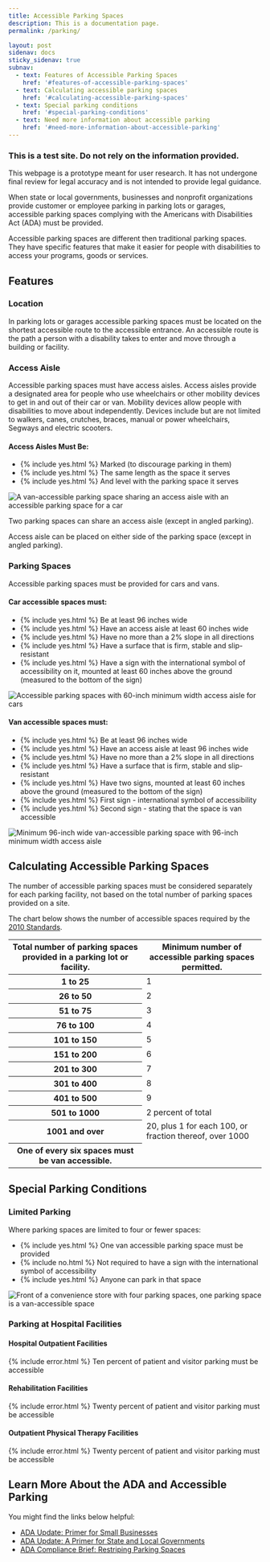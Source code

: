 ```yaml
---
title: Accessible Parking Spaces
description: This is a documentation page.
permalink: /parking/

layout: post
sidenav: docs
sticky_sidenav: true
subnav:
  - text: Features of Accessible Parking Spaces
    href: '#features-of-accessible-parking-spaces'
  - text: Calculating accessible parking spaces
    href: '#calculating-accessible-parking-spaces'
  - text: Special parking conditions
    href: '#special-parking-conditions'
  - text: Need more information about accessible parking
    href: '#need-more-information-about-accessible-parking'                                      
---
```


<div class="usa-alert usa-alert--info">
  <div class="usa-alert__body">
    <h3 class="usa-alert__heading">This is a test site. Do not rely on the information provided.</h3>
    <p class="usa-alert__text">This webpage is a prototype meant for user research. It has not undergone final review for legal accuracy and is not intended to provide legal guidance.</p>
  </div>
</div>

When state or local governments, businesses and nonprofit organizations provide customer or employee parking in parking lots or garages, accessible parking spaces complying with the Americans with Disabilities Act (ADA) must be provided.

Accessible parking spaces are different then traditional parking spaces. They have specific features that make it easier for people with disabilities to access your programs, goods or services.

## Features

### Location

In parking lots or garages accessible parking spaces must be located on the shortest accessible route to the accessible entrance. An accessible route is the path a person with a disability takes to enter and move through a building or facility.

### Access Aisle

Accessible parking spaces must have access aisles. Access aisles provide a designated area for people who use wheelchairs or other mobility devices to get in and out of their car or van. Mobility devices allow people with disabilities to move about independently. Devices include but are not limited to walkers, canes, crutches, braces, manual or power wheelchairs, Segways and electric scooters.

#### Access Aisles Must Be:

<div class="grid-container">
  <div class="grid-row">
    <div class="tablet:grid-col-6">
      <ul class="icon-list" aria-labeledby="access-aisles-must-be">
        <li>{% include yes.html %} Marked (to discourage parking in them)</li>
        <li>{% include yes.html %} The same length as the space it serves</li>
        <li>{% include yes.html %} And level with the parking space it serves</li>
      </ul>
    </div>
    <div class="tablet:grid-col-6"><img src="{{ 'assets/img/project-images/aisle-parking.png' | relative_url }}" alt="A van-accessible parking space sharing an access aisle with an accessible parking space for a car" /></div>
  </div>
</div>

Two parking spaces can share an access aisle (except in angled parking).

Access aisle can be placed on either side of the parking space (except in angled parking).

### Parking Spaces

Accessible parking spaces must be provided for cars and vans.

#### Car accessible spaces must:

<div class="grid-container">
  <div class="grid-row">
    <div class="tablet:grid-col-6">
      <ul class="icon-list" aria-labeledby="car-accessible-spaces-must">
        <li>{% include yes.html %} Be at least 96 inches wide</li>
        <li>{% include yes.html %} Have an access aisle at least 60 inches wide</li>
        <li>{% include yes.html %} Have no more than a 2% slope in all directions</li>
        <li>{% include yes.html %} Have a surface that is firm, stable and slip-resistant</li>
        <li>{% include yes.html %} Have a sign with the international symbol of accessibility on it, mounted at least 60 inches above the ground (measured to the bottom of the sign)</li>
      </ul>
    </div>
      <div class="tablet:grid-col-6"><img src="{{ 'assets/img/project-images/car-accessible.png' | relative_url }}" alt="Accessible parking spaces with 60-inch minimum width access aisle for cars" /></div>
  </div>
</div>

#### Van accessible spaces must:

<div class="grid-container">
  <div class="grid-row">
    <div class="tablet:grid-col-6">
      <ul class="icon-list" aria-labeledby="van-accessible-spaces-must">
        <li>{% include yes.html %} Be at least 96 inches wide</li>
        <li>{% include yes.html %} Have an access aisle at least 96 inches wide</li>
        <li>{% include yes.html %} Have no more than a 2% slope in all directions</li>
        <li>{% include yes.html %} Have a surface that is firm, stable and slip-resistant</li>
        <li>{% include yes.html %} Have two signs, mounted at least 60 inches above the ground (measured to the bottom of the sign)</li>
        <li>{% include yes.html %} First sign - international symbol of accessibility</li>
        <li>{% include yes.html %} Second sign - stating that the space is van accessible</li>
      </ul>
    </div>
      <div class="tablet:grid-col-6"><img src="{{ 'assets/img/project-images/van-accessible.png' | relative_url }}" alt="Minimum 96-inch wide van-accessible parking space with 96-inch minimum width access aisle" /></div>
  </div>
</div>

## Calculating Accessible Parking Spaces

The number of accessible parking spaces must be considered separately for each parking facility, not based on the total number of parking spaces provided on a site.  

The chart below shows the number of accessible spaces required by the [2010 Standards](https://www.ada.gov/regs2010/2010ADAStandards/2010ADAstandards.htm%23c2).


<table class="usa-table">
  <thead>
    <tr>
      <th scope="col">Total number of parking spaces provided in a parking lot or facility.</th>
      <th scope="col">Minimum number of
accessible parking spaces permitted.</th>
    </tr>
  </thead>
  <tbody>
    <tr>
      <th scope="row">1 to 25</th>
      <td>1</td>
    </tr>
    <tr>
      <th scope="row">26 to 50</th>
      <td>2</td>
    </tr>
    <tr>
      <th scope="row">51 to 75</th>
      <td>3</td>
    </tr>
    <tr>
      <th scope="row">76 to 100</th>
      <td>4</td>
    </tr>
    <tr>
      <th scope="row">101 to 150</th>
      <td>5</td>
    </tr>
    <tr>
      <th scope="row">151 to 200</th>
      <td>6</td>
    </tr>
    <tr>
      <th scope="row">201 to 300</th>
      <td>7</td>
    </tr>
    <tr>
      <th scope="row">301 to 400</th>
      <td>8</td>
    </tr>
    <tr>
      <th scope="row">401 to 500</th>
      <td>9</td>
    </tr>
    <tr>
      <th scope="row">501 to 1000</th>
      <td>2 percent of total</td>
    </tr>
    <tr>
      <th scope="row">1001 and over</th>
      <td>20, plus 1 for each 100, or fraction thereof, over 1000</td>
    </tr>
    <tr>
      <th scope="row">One of every six spaces must be van accessible.</th>
      <td></td>
    </tr>
  </tbody>
</table>

## Special Parking Conditions

### Limited Parking

Where parking spaces are limited to four or fewer spaces:

<div class="grid-container">
  <div class="grid-row">
    <div class="tablet:grid-col-6">
      <ul class="icon-list" aria-labeledby="access-aisles-must-be">
        <li>{% include yes.html %} One van accessible parking space must be provided</li>
        <li>{% include no.html %} Not required to have a sign with the international symbol of accessibility</li>
        <li>{% include yes.html %} Anyone can park in that space</li>
      </ul>
    </div>
    <div class="tablet:grid-col-6"><img src="{{ 'assets/img/project-images/limited-spaces.png' | relative_url }}" alt="Front of a convenience store with four parking spaces, one parking space is a van-accessible space" /></div>
  </div>
</div>

### Parking at Hospital Facilities


#### Hospital Outpatient Facilities

{% include error.html %} Ten percent of patient and visitor parking must be accessible


#### Rehabilitation Facilities

{% include error.html %} Twenty percent of patient and visitor parking must be accessible


#### Outpatient Physical Therapy Facilities

{% include error.html %} Twenty percent of patient and visitor parking must be accessible


## Learn More About the ADA and Accessible Parking
You might find the links below helpful:

- [ADA Update: Primer for Small Businesses](https://www.ada.gov/regs2010/smallbusiness/smallbusprimer2010.html)
- [ADA Update: A Primer for State and Local Governments](https://www.ada.gov/regs2010/titleII_2010/title_ii_primer.html)
- [ADA Compliance Brief: Restriping Parking Spaces](https://www.ada.gov/restriping_parking/restriping2015.html)
